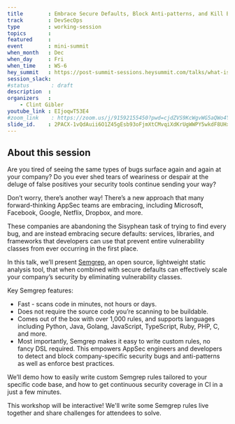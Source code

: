 ```yaml
---
title        : Embrace Secure Defaults, Block Anti-patterns, and Kill Bug Classes with Semgrep
track        : DevSecOps
type         : working-session
topics       :
featured     :
event        : mini-summit
when_month   : Dec
when_day     : Fri
when_time    : WS-6
hey_summit   : https://post-summit-sessions.heysummit.com/talks/what-is-semgrep-and-how-to-use-it/
session_slack:
#status       : draft
description  :
organizers   :
    - Clint Gibler
youtube_link : EIjoqwT53E4
#zoom_link    : https://zoom.us/j/91592155450?pwd=cjdZVS9KcWgvWG5aQWo4YThDS2ZVUT09
slide_id.    : 2PACX-1vQdAuii6O1Z45gEsb93oFjmXtCMvqiXdKrUgWWPY5wkdF8UHxNLPTCNXRKhKtLhdgU0rQWHMpbBPiyr
---
```


## About this session

Are you tired of seeing the same types of bugs surface again and again at your
company? Do you ever shed tears of weariness or despair at the deluge of false
positives your security tools continue sending your way?

Don’t worry, there’s another way! There’s a new approach that many
forward-thinking AppSec teams are embracing, including Microsoft, Facebook,
Google, Netflix, Dropbox, and more.

These companies are abandoning the Sisyphean task of trying to find every bug,
and are instead embracing secure defaults: services, libraries, and frameworks
that developers can use that prevent entire vulnerability classes from ever
occurring in the first place.

In this talk, we’ll present [Semgrep](https://semgrep.dev), an open source,
lightweight static analysis tool, that when combined with secure defaults can
effectively scale your company’s security by eliminating vulnerability classes.

Key Semgrep features:

* Fast - scans code in minutes, not hours or days.
* Does not require the source code you’re scanning to be buildable.
* Comes out of the box with over 1,000 rules, and supports languages including
  Python, Java, Golang, JavaScript, TypeScript, Ruby, PHP, C, and more.
* Most importantly, Semgrep makes it easy to write custom rules, no fancy DSL
  required. This empowers AppSec engineers and developers to detect and block
  company-specific security bugs and anti-patterns as well as enforce best
  practices.

We’ll demo how to easily write custom Semgrep rules tailored to your specific
code base, and how to get continuous security coverage in CI in a just a few
minutes.

This workshop will be interactive! We'll write some Semgrep rules live together
and share challenges for attendees to solve.

